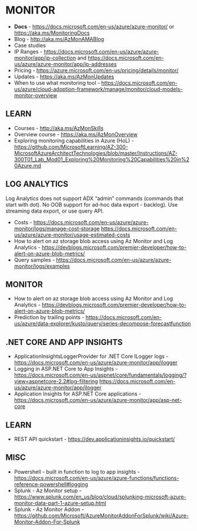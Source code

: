 # MONITOR

* **Docs** - https://docs.microsoft.com/en-us/azure/azure-monitor/ or https://aka.ms/MonitoringDocs 
* Blog - http://aka.ms/AzMonAMABlog
* Case studies
* IP Ranges - https://docs.microsoft.com/en-us/azure/azure-monitor/app/ip-collection and https://docs.microsoft.com/en-us/azure/azure-monitor/app/ip-addresses
* Pricing - https://azure.microsoft.com/en-us/pricing/details/monitor/
* Updates - https://aka.ms/AzMonUpdates 
* When to use what monitoring tool - https://docs.microsoft.com/en-us/azure/cloud-adoption-framework/manage/monitor/cloud-models-monitor-overview

## LEARN

* Courses - http://aka.ms/AzMonSkills 
* Overview course - https://aka.ms/AzMonOverview 
* Exploring monitoring capabilities in Azure (HoL) - https://github.com/MicrosoftLearning/AZ-300-MicrosoftAzureArchitectTechnologies/blob/master/Instructions/AZ-300T01_Lab_Mod01_Exploring%20Monitoring%20Capabilities%20in%20Azure.md

## LOG ANALYTICS

Log Analytics does not support ADX “admin” commands (commands that start with dot).
No  OOB support for ad-hoc data export - backlog). Use streaming data export, or use query API.

* Costs - https://docs.microsoft.com/en-us/azure/azure-monitor/logs/manage-cost-storage
https://docs.microsoft.com/en-us/azure/azure-monitor/usage-estimated-costs
* How to alert on az storage blob access using Az Monitor and Log Analytics - https://devblogs.microsoft.com/premier-developer/how-to-alert-on-azure-blob-metrics/
* Query samples - https://docs.microsoft.com/en-us/azure/azure-monitor/logs/examples

## MONITOR

* How to alert on az storage blob access using Az Monitor and Log Analytics - https://devblogs.microsoft.com/premier-developer/how-to-alert-on-azure-blob-metrics/
* Prediction by trailing points - https://docs.microsoft.com/en-us/azure/data-explorer/kusto/query/series-decompose-forecastfunction

## .NET CORE AND APP INSIGHTS

* ApplicationInsightsLoggerProvider for .NET Core ILogger logs - https://docs.microsoft.com/en-us/azure/azure-monitor/app/ilogger
* Logging in ASP.NET Core to App Insights - https://docs.microsoft.com/en-us/aspnet/core/fundamentals/logging/?view=aspnetcore-2.2#log-filtering
https://docs.microsoft.com/en-us/azure/azure-monitor/app/ilogger
* Application Insights for ASP.NET Core applications - https://docs.microsoft.com/en-us/azure/azure-monitor/app/asp-net-core

## LEARN

* REST API quickstart - https://dev.applicationinsights.io/quickstart/

## MISC

* Powershell - built in function to log to app insights - https://docs.microsoft.com/en-us/azure/azure-functions/functions-reference-powershell#logging
* Splunk - Az Monitor setup - https://www.splunk.com/en_us/blog/cloud/splunking-microsoft-azure-monitor-data-part-1-azure-setup.html
* Splunk - Az Monitor Addon - https://github.com/Microsoft/AzureMonitorAddonForSplunk/wiki/Azure-Monitor-Addon-For-Splunk
